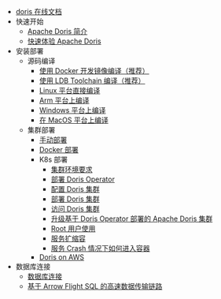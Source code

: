 <!-- markdownlint-disable MD007 -->
<!-- markdownlint-disable MD041 -->

- [doris 在线文档](https://doris.apache.org/zh-CN/docs/get-starting/quick-start/)
- 快速开始
  - [Apache Doris 简介](/i18n/zh-CN/docusaurus-plugin-content-docs/version-2.1/get-starting/what-is-apache-doris.md)
  - [快速体验 Apache Doris](/i18n/zh-CN/docusaurus-plugin-content-docs/version-2.1/get-starting/quick-start.md)
- 安装部署
  - 源码编译
    - [使用 Docker 开发镜像编译（推荐）](/i18n/zh-CN/docusaurus-plugin-content-docs/version-2.1/install/source-install/compilation-with-docker.md)
    - [使用 LDB Toolchain 编译（推荐）](/i18n/zh-CN/docusaurus-plugin-content-docs/version-2.1/install/source-install/compilation-with-ldb-toolchain.md)
    - [Linux 平台直接编译](/i18n/zh-CN/docusaurus-plugin-content-docs/version-2.1/install/source-install/compilation-linux.md)
    - [Arm 平台上编译](/i18n/zh-CN/docusaurus-plugin-content-docs/version-2.1/install/source-install/compilation-arm.md)
    - [Windows 平台上编译](/i18n/zh-CN/docusaurus-plugin-content-docs/version-2.1/install/source-install/compilation-win.md)
    - [在 MacOS 平台上编译](/i18n/zh-CN/docusaurus-plugin-content-docs/version-2.1/install/source-install/compilation-mac.md)
  - 集群部署
    - [手动部署](/i18n/zh-CN/docusaurus-plugin-content-docs/version-2.1/install/cluster-deployment/standard-deployment.md)
    - [Docker 部署](/i18n/zh-CN/docusaurus-plugin-content-docs/version-2.1/install/cluster-deployment/run-docker-cluster.md)
    - K8s 部署
      - [集群环境要求](/i18n/zh-CN/docusaurus-plugin-content-docs/version-2.1/install/cluster-deployment/k8s-deploy/install-env.md)
      - [部署 Doris Operator](/i18n/zh-CN/docusaurus-plugin-content-docs/version-2.1/install/cluster-deployment/k8s-deploy/install-operator.md)
      - [配置 Doris 集群](/i18n/zh-CN/docusaurus-plugin-content-docs/version-2.1/install/cluster-deployment/k8s-deploy/install-config-cluster.md)
      - [部署 Doris 集群](/i18n/zh-CN/docusaurus-plugin-content-docs/version-2.1/install/cluster-deployment/k8s-deploy/install-doris-cluster.md)
      - [访问 Doris 集群](/i18n/zh-CN/docusaurus-plugin-content-docs/version-2.1/install/cluster-deployment/k8s-deploy/install-access-cluster.md)
      - [升级基于 Doris Operator 部署的 Apache Doris 集群](/i18n/zh-CN/docusaurus-plugin-content-docs/version-2.1/install/cluster-deployment/k8s-deploy/doris-cluster-upgrade.md)
      - [Root 用户使用](/i18n/zh-CN/docusaurus-plugin-content-docs/version-2.1/install/cluster-deployment/k8s-deploy/root-user-use.md)
      - [服务扩缩容](/i18n/zh-CN/docusaurus-plugin-content-docs/version-2.1/install/cluster-deployment/k8s-deploy/expansion-and-contraction.md)
      - [服务 Crash 情况下如何进入容器](/i18n/zh-CN/docusaurus-plugin-content-docs/version-2.1/install/cluster-deployment/k8s-deploy/debug-crash.md)
    - [Doris on AWS](/i18n/zh-CN/docusaurus-plugin-content-docs/version-2.1/install/cluster-deployment/doris-on-aws.md)
- 数据库连接
  - [数据库连接](/i18n/zh-CN/docusaurus-plugin-content-docs/version-2.1/db-connect/database-connect.md)
  - [基于 Arrow Flight SQL 的高速数据传输链路](/i18n/zh-CN/docusaurus-plugin-content-docs/version-2.1/db-connect/arrow-flight-sql-connect.md)